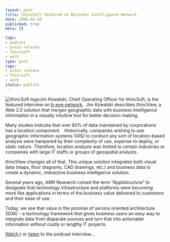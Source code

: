 ```yaml
---
layout: post
title: thincSoft featured on Business Intelligence Network
date: 2008-04-19
published: true
meta: {}

tags:
- podcast
- press release
- thincsoft
- work
type: post
tags:
- press release
- thincsoft
- work
status: publish
---
```



![thincSoft logo](http://media.eick.us/2011/05/2100790462_78f9d70aea_m.jpg)Jim Kowalski, Chief Operating Officer for thincSoft, is the featured interview on [b-eye-network](http://www.b-eye-network.com/home/).  Jim Kowalski describes thincView, a Web 2.0 solution that merges geographic data with business intelligence information in a visually intuitive tool for better decision making.

  <!-- blockquote  -->

Many studies indicate that over 80% of data maintained by corporations has a location component.   Historically, companies wishing to use geographic information systems (GIS) to conduct any sort of location-based analysis were hampered by their complexity of use, expense to deploy, or static nature. Therefore, location analysis was limited to certain industries or companies with large IT staffs or groups of geospatial analysts.



thincVIew changes all of that. This unique solution integrates both visual data (maps, floor diagrams, CAD drawings, etc.) and business data to create a dynamic, interactive business intelligence solution. 



Several years ago, AMR Research coined the term "Applistructure" to designate that technology infrastructure and platforms were becoming more like applications in terms of the business value delivered to customers and their ease of use.



Today, we see that value in the promise of service oriented architecture (SOA) - a technology framework that gives business users an easy way to integrate data from disparate sources and turn that into actionable information without costly or lengthy IT projects.

 <!-- endblockquote  -->

[Watch](//www.b-eye-network.com/spotlights/player/?spot=thincsoft_0308','spotplayer','dependent=yes,resizable=no,scrollbars=no,height=520,width=620');) or [listen](http://www.b-eye-network.com/listen/7066) to the podcast interview...

